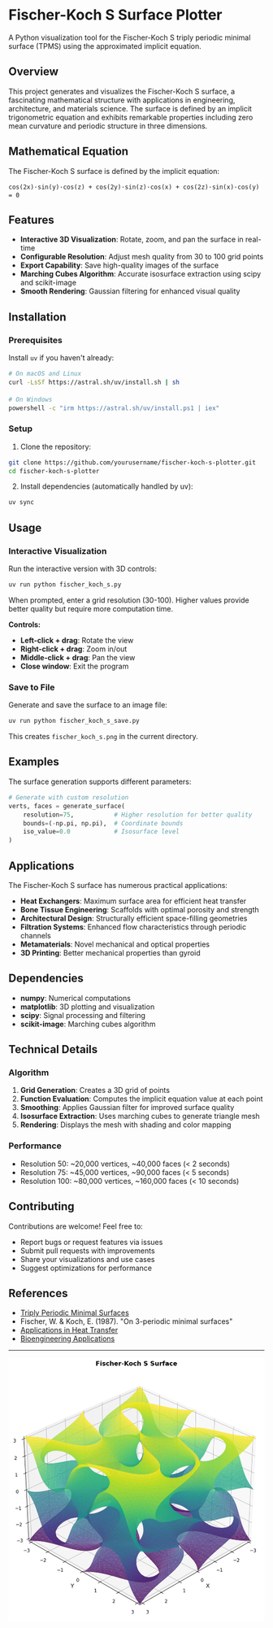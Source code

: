 # Fischer-Koch S Surface Plotter

A Python visualization tool for the Fischer-Koch S triply periodic minimal surface (TPMS) using the approximated implicit equation.

## Overview

This project generates and visualizes the Fischer-Koch S surface, a fascinating mathematical structure with applications in engineering, architecture, and materials science. The surface is defined by an implicit trigonometric equation and exhibits remarkable properties including zero mean curvature and periodic structure in three dimensions.

## Mathematical Equation

The Fischer-Koch S surface is defined by the implicit equation:

```text
cos(2x)·sin(y)·cos(z) + cos(2y)·sin(z)·cos(x) + cos(2z)·sin(x)·cos(y) = 0
```

## Features

- **Interactive 3D Visualization**: Rotate, zoom, and pan the surface in real-time
- **Configurable Resolution**: Adjust mesh quality from 30 to 100 grid points
- **Export Capability**: Save high-quality images of the surface
- **Marching Cubes Algorithm**: Accurate isosurface extraction using scipy and scikit-image
- **Smooth Rendering**: Gaussian filtering for enhanced visual quality

## Installation

### Prerequisites

Install `uv` if you haven't already:

```sh
# On macOS and Linux
curl -LsSf https://astral.sh/uv/install.sh | sh

# On Windows
powershell -c "irm https://astral.sh/uv/install.ps1 | iex"
```

### Setup

1. Clone the repository:
```sh
git clone https://github.com/yourusername/fischer-koch-s-plotter.git
cd fischer-koch-s-plotter
```

2. Install dependencies (automatically handled by uv):
```sh
uv sync
```

## Usage

### Interactive Visualization

Run the interactive version with 3D controls:

```sh
uv run python fischer_koch_s.py
```

When prompted, enter a grid resolution (30-100). Higher values provide better quality but require more computation time.

**Controls:**

- **Left-click + drag**: Rotate the view
- **Right-click + drag**: Zoom in/out  
- **Middle-click + drag**: Pan the view
- **Close window**: Exit the program

### Save to File

Generate and save the surface to an image file:

```sh
uv run python fischer_koch_s_save.py
```

This creates `fischer_koch_s.png` in the current directory.

## Examples

The surface generation supports different parameters:

```python
# Generate with custom resolution
verts, faces = generate_surface(
    resolution=75,           # Higher resolution for better quality
    bounds=(-np.pi, np.pi),  # Coordinate bounds
    iso_value=0.0            # Isosurface level
)
```

## Applications

The Fischer-Koch S surface has numerous practical applications:

- **Heat Exchangers**: Maximum surface area for efficient heat transfer
- **Bone Tissue Engineering**: Scaffolds with optimal porosity and strength
- **Architectural Design**: Structurally efficient space-filling geometries
- **Filtration Systems**: Enhanced flow characteristics through periodic channels
- **Metamaterials**: Novel mechanical and optical properties
- **3D Printing**: Better mechanical properties than gyroid

## Dependencies

- **numpy**: Numerical computations
- **matplotlib**: 3D plotting and visualization
- **scipy**: Signal processing and filtering
- **scikit-image**: Marching cubes algorithm

## Technical Details

### Algorithm

1. **Grid Generation**: Creates a 3D grid of points
2. **Function Evaluation**: Computes the implicit equation value at each point
3. **Smoothing**: Applies Gaussian filter for improved surface quality
4. **Isosurface Extraction**: Uses marching cubes to generate triangle mesh
5. **Rendering**: Displays the mesh with shading and color mapping

### Performance

- Resolution 50: ~20,000 vertices, ~40,000 faces (< 2 seconds)
- Resolution 75: ~45,000 vertices, ~90,000 faces (< 5 seconds)
- Resolution 100: ~80,000 vertices, ~160,000 faces (< 10 seconds)

## Contributing

Contributions are welcome! Feel free to:

- Report bugs or request features via issues
- Submit pull requests with improvements
- Share your visualizations and use cases
- Suggest optimizations for performance

## References

- [Triply Periodic Minimal Surfaces](https://en.wikipedia.org/wiki/Triply_periodic_minimal_surface)
- Fischer, W. & Koch, E. (1987). "On 3-periodic minimal surfaces"
- [Applications in Heat Transfer](https://www.mdpi.com/1996-1073/17/3/688)
- [Bioengineering Applications](https://www.frontiersin.org/journals/bioengineering-and-biotechnology/articles/10.3389/fbioe.2024.1410837/full)

---

<p align="center">
  <img src="fischer_koch_s.png" alt="Fischer-Koch S Surface" width="600">
</p>
